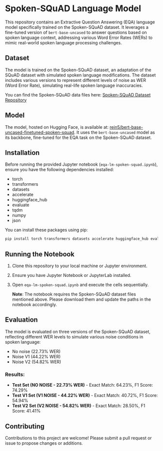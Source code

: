 # Spoken-SQuAD Language Model

This repository contains an Extractive Question Answering (EQA) language model specifically trained on the Spoken-SQuAD dataset. It leverages a fine-tuned version of `bert-base-uncased` to answer questions based on spoken language context, addressing various Word Error Rates (WERs) to mimic real-world spoken language processing challenges.

## Dataset

The model is trained on the Spoken-SQuAD dataset, an adaptation of the SQuAD dataset with simulated spoken language modifications. The dataset includes various versions to represent different levels of noise as WER (Word Error Rate), simulating real-life spoken language inaccuracies.

You can find the Spoken-SQuAD data files here: [Spoken-SQuAD Dataset Repository](https://github.com/chiahsuan156/Spoken-SQuAD)

## Model

The model, hosted on Hugging Face, is available at: [rein5/bert-base-uncased-finetuned-spoken-squad](https://huggingface.co/rein5/bert-base-uncased-finetuned-spoken-squad). It uses the `bert-base-uncased` model as its backbone, fine-tuned for the EQA task on the Spoken-SQuAD dataset.

## Installation

Before running the provided Jupyter notebook (`eqa-lm-spoken-squad.ipynb`), ensure you have the following dependencies installed:

- torch
- transformers
- datasets
- accelerate
- huggingface_hub
- evaluate
- tqdm
- numpy
- json

You can install these packages using pip:

```bash
pip install torch transformers datasets accelerate huggingface_hub evaluate tqdm numpy
```

## Running the Notebook
1. Clone this repository to your local machine or Jupyter environment.
2. Ensure you have Jupyter Notebook or JupyterLab installed.
3. Open `eqa-lm-spoken-squad.ipynb` and execute the cells sequentially.

   **Note**: The notebook requires the Spoken-SQuAD dataset files mentioned above. Please download them and update the paths in the notebook accordingly.

## Evaluation

The model is evaluated on three versions of the Spoken-SQuAD dataset, reflecting different WER levels to simulate various noise conditions in spoken language:

- No noise (22.73% WER)
- Noise V1 (44.22% WER)
- Noise V2 (54.82% WER)

### Results:
- **Test Set (NO NOISE - 22.73% WER)** - Exact Match: 64.23%, F1 Score: 74.29%
- **Test V1 Set (V1 NOISE - 44.22% WER)** - Exact Match: 40.72%, F1 Score: 54.94%
- **Test V2 Set (V2 NOISE - 54.82% WER)** - Exact Match: 28.50%, F1 Score: 41.41%

## Contributing

Contributions to this project are welcome! Please submit a pull request or issue to propose changes or additions.

